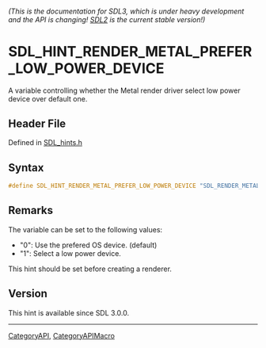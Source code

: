 ###### (This is the documentation for SDL3, which is under heavy development and the API is changing! [SDL2](https://wiki.libsdl.org/SDL2/) is the current stable version!)
# SDL_HINT_RENDER_METAL_PREFER_LOW_POWER_DEVICE

A variable controlling whether the Metal render driver select low power device over default one.

## Header File

Defined in [SDL_hints.h](https://github.com/libsdl-org/SDL/blob/main/include/SDL3/SDL_hints.h)

## Syntax

```c
#define SDL_HINT_RENDER_METAL_PREFER_LOW_POWER_DEVICE "SDL_RENDER_METAL_PREFER_LOW_POWER_DEVICE"
```

## Remarks

The variable can be set to the following values:

- "0": Use the prefered OS device. (default)
- "1": Select a low power device.

This hint should be set before creating a renderer.

## Version

This hint is available since SDL 3.0.0.

----
[CategoryAPI](CategoryAPI), [CategoryAPIMacro](CategoryAPIMacro)

